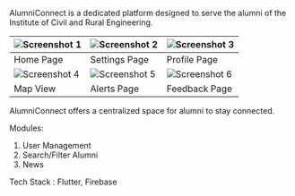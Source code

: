 AlumniConnect is a dedicated platform designed to serve the alumni of the Institute of Civil and Rural Engineering.

| ![Screenshot 1](images/screenshot1.png) | ![Screenshot 2](images/screenshot2.png) | ![Screenshot 3](images/screenshot3.png) |
|-----------------------------------------|-----------------------------------------|-----------------------------------------|
| Home Page                               | Settings Page                           | Profile Page                            |
| ![Screenshot 4](images/screenshot4.png) | ![Screenshot 5](images/screenshot5.png) | ![Screenshot 6](images/screenshot6.png) |
| Map View                                | Alerts Page                             | Feedback Page                           |


AlumniConnect offers a centralized space for alumni to stay connected.

Modules:
1) User Management
2) Search/Filter Alumni
3) News


Tech Stack : Flutter, Firebase
